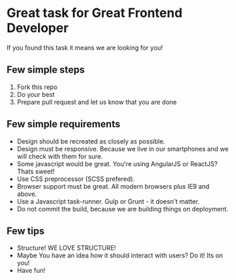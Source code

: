 # Great task for Great Frontend Developer

If you found this task it means we are looking for you!

## Few simple steps

1. Fork this repo
2. Do your best
3. Prepare pull request and let us know that you are done

## Few simple requirements

- Design should be recreated as closely as possible.
- Design must be responsive. Because we live in our smartphones and we will check with them for sure.
- Some javascript would be great. You're using AngularJS or ReactJS? Thats sweet!
- Use CSS preprocessor (SCSS prefered).
- Browser support must be great. All modern browsers plus IE9 and above.
- Use a Javascript task-runner. Gulp or Grunt - it doesn't matter.
- Do not commit the build, because we are building things on deployment.

## Few tips

- Structure! WE LOVE STRUCTURE!
- Maybe You have an idea how it should interact with users? Do it! Its on you!
- Have fun!
